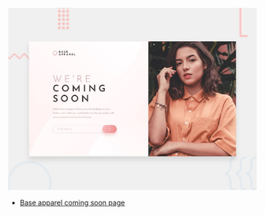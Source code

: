 ![Design preview for the Base Apparel coming soon page coding challenge](./design/desktop-preview.jpg)

- [Base apparel coming soon page](https://vercel.com/)
